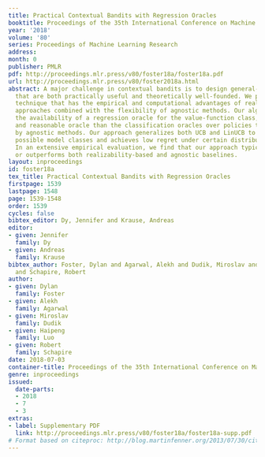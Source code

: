 ```yaml
---
title: Practical Contextual Bandits with Regression Oracles
booktitle: Proceedings of the 35th International Conference on Machine Learning
year: '2018'
volume: '80'
series: Proceedings of Machine Learning Research
address: 
month: 0
publisher: PMLR
pdf: http://proceedings.mlr.press/v80/foster18a/foster18a.pdf
url: http://proceedings.mlr.press/v80/foster2018a.html
abstract: A major challenge in contextual bandits is to design general-purpose algorithms
  that are both practically useful and theoretically well-founded. We present a new
  technique that has the empirical and computational advantages of realizability-based
  approaches combined with the flexibility of agnostic methods. Our algorithms leverage
  the availability of a regression oracle for the value-function class, a more realistic
  and reasonable oracle than the classification oracles over policies typically assumed
  by agnostic methods. Our approach generalizes both UCB and LinUCB to far more expressive
  possible model classes and achieves low regret under certain distributional assumptions.
  In an extensive empirical evaluation, we find that our approach typically matches
  or outperforms both realizability-based and agnostic baselines.
layout: inproceedings
id: foster18a
tex_title: Practical Contextual Bandits with Regression Oracles
firstpage: 1539
lastpage: 1548
page: 1539-1548
order: 1539
cycles: false
bibtex_editor: Dy, Jennifer and Krause, Andreas
editor:
- given: Jennifer
  family: Dy
- given: Andreas
  family: Krause
bibtex_author: Foster, Dylan and Agarwal, Alekh and Dudik, Miroslav and Luo, Haipeng
  and Schapire, Robert
author:
- given: Dylan
  family: Foster
- given: Alekh
  family: Agarwal
- given: Miroslav
  family: Dudik
- given: Haipeng
  family: Luo
- given: Robert
  family: Schapire
date: 2018-07-03
container-title: Proceedings of the 35th International Conference on Machine Learning
genre: inproceedings
issued:
  date-parts:
  - 2018
  - 7
  - 3
extras:
- label: Supplementary PDF
  link: http://proceedings.mlr.press/v80/foster18a/foster18a-supp.pdf
# Format based on citeproc: http://blog.martinfenner.org/2013/07/30/citeproc-yaml-for-bibliographies/
---
```

